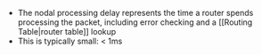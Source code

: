 -  The nodal processing delay represents the time a router spends processing the packet, including error checking and a [[Routing Table|router table]] lookup
- This is typically small: < 1ms